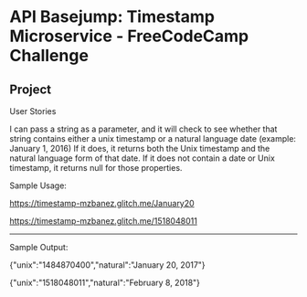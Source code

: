 API Basejump: Timestamp Microservice - FreeCodeCamp Challenge
=========================

Project
------------

User Stories

I can pass a string as a parameter, and it will check to see whether that string contains either a unix timestamp or a natural language date (example: January 1, 2016)
If it does, it returns both the Unix timestamp and the natural language form of that date.
If it does not contain a date or Unix timestamp, it returns null for those properties.

Sample Usage:

https://timestamp-mzbanez.glitch.me/January20

https://timestamp-mzbanez.glitch.me/1518048011

-------------------

Sample Output:

{"unix":"1484870400","natural":"January 20, 2017"}

{"unix":"1518048011","natural":"February 8, 2018"}